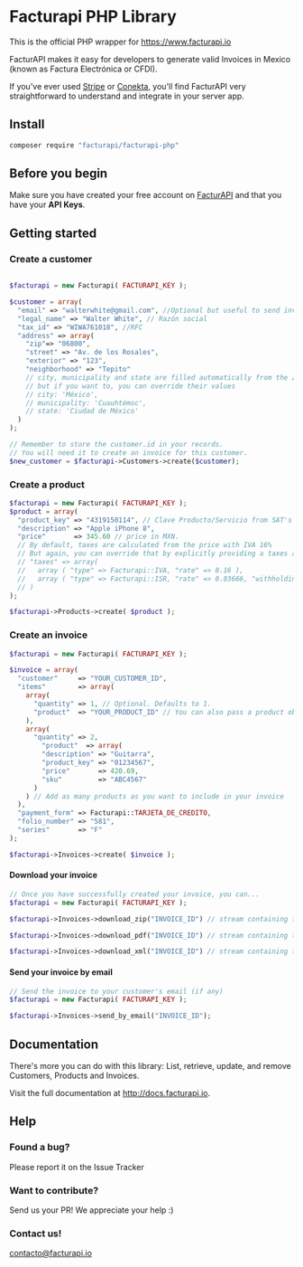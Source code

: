 Facturapi PHP Library
=========

This is the official PHP wrapper for https://www.facturapi.io

FacturAPI makes it easy for developers to generate valid Invoices in Mexico (known as Factura Electrónica or CFDI).

If you've ever used [Stripe](https://stripe.com) or [Conekta](https://conekta.io), you'll find FacturAPI very straightforward to understand and integrate in your server app.

## Install

```bash
composer require "facturapi/facturapi-php"
```

## Before you begin

Make sure you have created your free account on [FacturAPI](https://www.facturapi.io) and that you have your **API Keys**.

## Getting started

### Create a customer

```php

$facturapi = new Facturapi( FACTURAPI_KEY );

$customer = array(
  "email" => "walterwhite@gmail.com", //Optional but useful to send invoice by email
  "legal_name" => "Walter White", // Razón social
  "tax_id" => "WIWA761018", //RFC
  "address" => array(
    "zip"=> "06800",
    "street" => "Av. de los Rosales",
    "exterior" => "123",
    "neighborhood" => "Tepito"
    // city, municipality and state are filled automatically from the zip code
    // but if you want to, you can override their values
    // city: 'México',
    // municipality: 'Cuauhtémoc',
    // state: 'Ciudad de México'
  )
);

// Remember to store the customer.id in your records.
// You will need it to create an invoice for this customer.
$new_customer = $facturapi->Customers->create($customer);
```

### Create a product

```php
$facturapi = new Facturapi( FACTURAPI_KEY );
$product = array(
  "product_key" => "4319150114", // Clave Producto/Servicio from SAT's catalog. Log in to FacturAPI and use our tool to look it up.
  "description" => "Apple iPhone 8",
  "price"       => 345.60 // price in MXN.
  // By default, taxes are calculated from the price with IVA 16%
  // But again, you can override that by explicitly providing a taxes array
  // "taxes" => array(
  //   array ( "type" => Facturapi::IVA, "rate" => 0.16 ),
  //   array ( "type" => Facturapi::ISR, "rate" => 0.03666, "withholding" => true )
  // )
);

$facturapi->Products->create( $product );
```

### Create an invoice

```php
$facturapi = new Facturapi( FACTURAPI_KEY );

$invoice = array(
  "customer"     => "YOUR_CUSTOMER_ID",
  "items"        => array(
    array(
      "quantity" => 1, // Optional. Defaults to 1.
      "product"  => "YOUR_PRODUCT_ID" // You can also pass a product object instead
    ),
    array( 
      "quantity" => 2,
        "product"  => array( 
        "description" => "Guitarra",
        "product_key" => "01234567",
        "price"       => 420.69,
        "sku"         => "ABC4567"
      )
    ) // Add as many products as you want to include in your invoice
  ),
  "payment_form" => Facturapi::TARJETA_DE_CREDITO,
  "folio_number" => "581",
  "series"       => "F"
);

$facturapi->Invoices->create( $invoice );
```

#### Download your invoice

```php
// Once you have successfully created your invoice, you can...
$facturapi = new Facturapi( FACTURAPI_KEY );

$facturapi->Invoices->download_zip("INVOICE_ID") // stream containing the PDF and XML as a ZIP file or

$facturapi->Invoices->download_pdf("INVOICE_ID") // stream containing the PDF file or

$facturapi->Invoices->download_xml("INVOICE_ID") // stream containing the XML file or
```

#### Send your invoice by email

```php
// Send the invoice to your customer's email (if any)
$facturapi = new Facturapi( FACTURAPI_KEY );

$facturapi->Invoices->send_by_email("INVOICE_ID");
```

## Documentation

There's more you can do with this library: List, retrieve, update, and remove Customers, Products and Invoices.

Visit the full documentation at http://docs.facturapi.io.

## Help

### Found a bug?

Please report it on the Issue Tracker

### Want to contribute?

Send us your PR! We appreciate your help :)

### Contact us!

contacto@facturapi.io